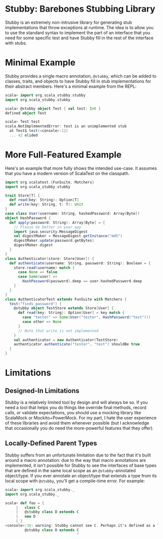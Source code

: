 
# Stubby: Barebones Stubbing Library

Stubby is an extremely non-intrusive library for generating stub implementations
that throw exceptions at runtime. The idea is to allow you to use the standard
syntax to implement the part of an interface that you need for some specific
test and have Stubby fill in the rest of the interface with stubs.

# Minimal Example

Stubby provides a single macro annotation, `@stubby`, which can be added to
classes, traits, and objects to have Stubby fill in stub implementations for
their abstract members. Here's a minimal example from the REPL:
```scala
scala> import org.scala_stubby.stubby
import org.scala_stubby.stubby

scala> @stubby object Test { val test: Int }
defined object Test

scala> Test.test
scala.NotImplementedError: test is an unimplemented stub
  at Test$.test(<console>:12)
  ... 42 elided
```

# More Full-Featured Example

Here's an example that more fully shows the intended use-case. It assumes that
you have a modern version of ScalaTest on the classpath.
```scala
import org.scalatest.{FunSuite, Matchers}
import org.scala_stubby.stubby

trait Store[T] {
  def read(key: String): Option[T]
  def write(key: String, t: T): Unit
}
case class User(username: String, hashedPassword: Array[Byte])
object HashPassword {
  def apply(password: String): Array[Byte] = {
    // Please do better in your app
    import java.security.MessageDigest
    val digestMaker = MessageDigest.getInstance("md5")
    digestMaker.update(password.getBytes)
    digestMaker.digest
  }
}
class Authenticator(store: Store[User]) {
  def authenticate(username: String, password: String): Boolean = {
    store.read(username) match {
      case None => false
      case Some(user) =>
        HashPassword(password).deep == user.hashedPassword.deep
    }
  }
}
class AuthenticatorTest extends FunSuite with Matchers {
  test("finds password") {
    @stubby object TestStore extends Store[User] {
      def read(key: String): Option[User] = key match {
        case "tester" => Some(User("tester", HashPassword("test")))
        case other => None
      }
      // Note that write is not implemented
    }
    val authenticator = new Authenticator(TestStore)
    authenticator.authenticate("tester", "test") shouldBe true
  }
}
```

# Limitations
## Designed-In Limitations
Stubby is a relatively limited tool by design and will always be so. If you need
a tool that helps you do things like override final methods, record calls, or
validate expectations, you should use a mocking library like ScalaMock or
Mockito+PowerMock. For my part, I hate the user experience of these libraries
and avoid them whenever possible (but I acknowledge that occasionally you do
need the more-powerful features that they offer).
## Locally-Defined Parent Types
Stubby suffers from an unfortunate limitation due to the fact that it's built
around a macro annotation: due to the way that macro annotations are
implemented, it isn't possible for Stubby to see the interfaces of base types
that are defined in the same local scope as an `@stubby`-annotated object/type.
If you ever annotate an object/type that extends a type from its local scope
with `@stubby`, you'll get a compile-time error. For example:
```scala
scala> import org.scala_stubby._
import org.scala_stubby._

scala> def foo = {
     |   class C
     |   @stubby class D extends C
     |   new D
     | }
<console>:16: warning: Stubby cannot see C. Perhaps it's defined as a local class/trait.
         @stubby class D extends C
                                 ^
```
